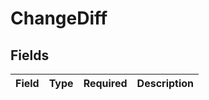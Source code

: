# ChangeDiff


## Fields

| Field       | Type        | Required    | Description |
| ----------- | ----------- | ----------- | ----------- |
